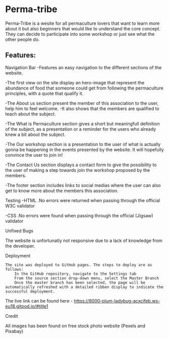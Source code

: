 <h1>Perma-tribe</h1>

Perma-Tribe is a wesite for all permaculture lovers that want to learn more about it but also beginners that would like to understand the core concept. They can decide to participate into some workshop or just see what the other people do.

<h2>Features:</h2>
Navigation Bar
-Features an easy navigation to the different sections of the website.

-The first view on the site display an hero-image that represent the abundance of food that someone could get from following the permaculture principles, with a quote that qualify it.

-The About us section present the member of this association to the user, help him to feel welcome.
-It also shows that the members are qualified to teach about the subject.

-The What is Permaculture section gives a short but meaningfull definition of the subject, as a presentation or a reminder for the users who already knew a bit about the subject.

-The Our workshop section is a presentation to the user of what is actually gonna be happening in the events presented by the website. It will hopefully convince the user to join in!

-The Contact Us section displays a contact form to give the possibility to the user of making a step towards join the workshop proposed by the members.

-The footer section includes links to social medias where the user can also get to know more about the members this association.

Testing
-HTML
 .No errors were returned when passing through the official W3C validator

 -CSS
 .No errors were found when passing through the official (Jigsaw) validator

 Unfixed Bugs

 The website is unfortunatly not responsive due to a lack of knowledge from the developer.

 Deployment


    The site was deployed to GitHub pages. The steps to deploy are as follows:
        In the GitHub repository, navigate to the Settings tab
        From the source section drop-down menu, select the Master Branch
        Once the master branch has been selected, the page will be automatically refreshed with a detailed ribbon display to indicate the successful deployment.

The live link can be found here - https://8000-plum-ladybug-acxcifeb.ws-eu18.gitpod.io/#title1

Credit

All images has been found on free stock photo website (Pexels and Pixabay)


